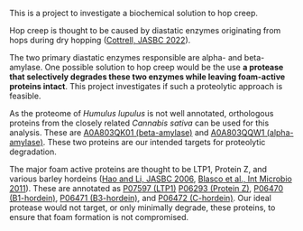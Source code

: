 This is a project to investigate a biochemical solution to hop creep.

Hop creep is thought to be caused by diastatic enzymes originating from hops during dry hopping ([Cottrell, JASBC 2022](https://www.tandfonline.com/doi/full/10.1080/03610470.2022.2084327)).

The two primary diastatic enzymes responsible are alpha- and beta-amylase. One possible solution to hop creep would be the use **a protease that selectively degrades these two enzymes while leaving foam-active proteins intact**. This project investigates if such a proteolytic approach is feasible.  

As the proteome of <em>Humulus lupulus</em> is not well annotated, orthologous proteins from the closely related <em>Cannabis sativa</em> can be used for this analysis. These are [A0A803QK01 (beta-amylase)](https://www.uniprot.org/uniprotkb/A0A803QK01/entry) and [A0A803QQW1 (alpha-amylase)](https://www.uniprot.org/uniprotkb/A0A803QQW1/entry). These two proteins are our intended targets for proteolytic degradation.

The major foam active proteins are thought to be LTP1, Protein Z, and various barley hordeins ([Hao and Li, JASBC 2006](https://www.tandfonline.com/doi/abs/10.1094/ASBCJ-64-0166), [Blasco et al., Int Microbio 2011](https://diposit.ub.edu/dspace/bitstream/2445/55044/1/614976.pdf)). These are annotated as [P07597 (LTP1)](https://www.uniprot.org/uniprotkb/P07597/entry) [P06293 (Protein Z)](https://www.uniprot.org/uniprotkb/P06293/entry), [P06470 (B1-hordein)](https://www.uniprot.org/uniprotkb/P06470/entry), [P06471 (B3-hordein)](https://www.uniprot.org/uniprotkb/P06471/entry), and [P06472 (C-hordein)](https://www.uniprot.org/uniprotkb/P06472/entry). Our ideal protease would not target, or only minimally degrade, these proteins, to ensure that foam formation is not compromised.










